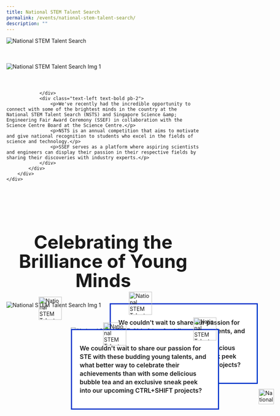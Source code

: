 ```yaml
---
title: National STEM Talent Search
permalink: /events/national-stem-talent-search/
description: ""
---
```

<style>

.container {  
position: relative;  
width: 100%;  
height: 0;  
padding-bottom: 56.25%;  
}  
.title-section{
font-size: 48px;
line-height: 50px;
font-weight: 700;
	color: #0037cc;
	margin: 50px 0 30px
	}
.subtitle-main{
color: #1237CA;
font-weight: 500;
font-size: 20px;
}
.content pre{
display: none
}
.text-center{text-align: center}
.col-sm-6{width: 50%}
.col-12{width: 100%}
.recruitment-row{display: flex; align-items: center; margin-bottom: 75px !important}
.text-bold p{    
font-size: initial;
line-height: 22px;
font-weight: 600;
}
.title-page-stem{margin-bottom: 50px !important}
.main-image-stem {margin-bottom: 40px !important}
.desktop-only{display: block !important}
.mobile-only{display: none !important}
.text-blue{color: var(\\-\-blue)}
.content pre{display: none}
.bp-breadcrumb ul{padding-left: 0}
.title-section{font-size: 48px;line-height: 50px;font-weight: 700; margin-bottom: 30px}
.img-pull-left{position: relative}
.col-sm-12{width: 100%}
.col-sm-8{width: 66.6666%}
.section-2-text-box{border: 3px solid #0037CC;background: #fff;padding: 20px;width: 340px;position: absolute;top: 25%;left: 80%;}
#stem-section-2{margin: 50px 0 30px;}
.stem-row-1{display: flex; flex-direction: column;)
.stem-row-1 .title-section{margin-bottom: 30px}
.section-2-text-box p{font-size: 16px; line-height: 22px;   font-weight: 600;}
.section-2-row-1 .icon-1{position: absolute;bottom: -30px;height: 60px;width: 60px;left: 25%;}
.section-2-row-1 .icon-2{position: absolute;bottom: -30px;height: 60px;width: 60px;left: 59%;}
.section-2-row-1 .icon-3{position: absolute;bottom: -30px;height: 60px;width: 60px;left: 40%;}
@media (max-width: 600px) {

.col-sm-6{width: 100%}

.recruitment-row{display: flex; flex-direction: column; align-items: center; margin-bottom: 30px !important}

.subtitle-main{line-height: 1.5rem}

.desktop-only{display: none !important}

.mobile-only{display: block !important}

.map-column{height: 200px}

.map-truck{height: 200px}

.school-box label{font-size:16px; font-weight: 700}

.school-box-list{width: 90% !important}

.title-section{width: 80%; margin: auto}

.mobile-row-padding{padding: 0 20px}

#gallery .row{padding: 0 10px}

#gallery .col-sm-4{width: 50%;padding: 10px}

.gallery-image{padding: 0}

.who-says-title{margin-top: 25px}

.content .subtitle-main{padding: 0 20px}

.title-item-truck h2{font-size: 18px}

.title-item-truck h2{line-height: 25px}

.content center, .content li, .content p.subtitle-main{margin-top: 2rem;margin-bottom: 2rem;line-height: 140%; font-size: 16px}

.subtitle-main b{font-size: 16px !important}

.content p:last-child{margin-bottom:  10px !important}

.subtitle-top{text-align: center}

}

</style>
				
<section class="header-nav-white" id="stem-section-1" style="padding-top: 0">
	<div class="container">
		<div class="row mb-5 stem-row-1" style="">
			<div class="col-sm-12">
				<div class="text-left mb-2">
					<img style="width: auto" class="desktop-only title-page-stem" alt="National STEM Talent Search" src="https://raw.githubusercontent.com/isomerpages/psd-ste-whats-next/staging/images/National%20STEM%20Talent%20Search/stem-title-web.png">
					<img style="width: auto" class="mobile-only title-page-stem" alt="National STEM Talent Search" src="https://raw.githubusercontent.com/isomerpages/psd-ste-whats-next/staging/images/National%20STEM%20Talent%20Search/stem-title-mobile.png">
				</div>
				<div class="text-left mb-5">
					<img style="width: auto" class="main-image-stem" alt="National STEM Talent Search Img 1" src="https://raw.githubusercontent.com/isomerpages/psd-ste-whats-next/staging/images/National%20STEM%20Talent%20Search/stem-img-1.png">
				
				</div>
				<div class="text-left text-bold pb-2">
					<p>We've recently had the incredible opportunity to connect with some of the brightest minds in the country at the National STEM Talent Search (NSTS) and Singapore Science &amp; Engineering Fair Award Ceremony (SSEF) in collaboration with the Science Centre Board at the Science Centre.</p>
					<p>NSTS is an annual competition that aims to motivate and give national recognition to students who excel in the fields of science and technology.</p>
					<p>SSEF serves as a platform where aspiring scientists and engineers can display their passion in their respective fields by sharing their discoveries with industry experts.</p>
				</div>
			</div>
		</div>
	</div>
</section>
<section class="header-nav-white" id="stem-section-2" style="">
	<div class="container">
		<div class="row mb-5 stem-row-1" style="">
			<div class="col-sm-12">
				<div class="text-center">
					<h1 style="margin-bottom: 30px" class="title-section text-blue">Celebrating the Brilliance of Young Minds</h1>
				</div>
			</div>
			<div class="col-sm-8 section-2-row-1 desktop-only">
				<div class="img-pull-left">
					<img style="width: auto" alt="National STEM Talent Search Img 1" src="https://raw.githubusercontent.com/isomerpages/psd-ste-whats-next/staging/images/National%20STEM%20Talent%20Search/stem-img-2.png">
					<div class="section-2-text-box">
							<p style="font-size: 16px; line-height: 22px;   font-weight: 600;">We couldn't wait to share our passion for STE with these budding young talents, and what better way to celebrate their achievements than with some delicious bubble tea and an exclusive sneak peek into our upcoming CTRL+SHIFT projects?</p>
					</div>
					<img style="position: absolute;bottom: -30px;height: 60px;width: 60px;left: 25%;" class="icon-1" alt="National STEM Talent Search Img 1" src="https://raw.githubusercontent.com/isomerpages/psd-ste-whats-next/staging/images/National%20STEM%20Talent%20Search/icon-water.png">
					<img style="position: absolute;top: calc(25% - 30px);left: 95%;height: 60px;width: 60px;" class="icon-2" alt="National STEM Talent Search Img 1" src="https://raw.githubusercontent.com/isomerpages/psd-ste-whats-next/staging/images/National%20STEM%20Talent%20Search/icon-saturn.png">
					<img style="position: absolute;top: calc(25% + 156px);height: 40px;width: 40px;left: calc(80% + 220px);" class="icon-3" alt="National STEM Talent Search Img 1" src="https://raw.githubusercontent.com/isomerpages/psd-ste-whats-next/staging/images/National%20STEM%20Talent%20Search/icon-caret-right-1.png">
				</div>
			</div>
			<div style="margin-left: 33.333%; margin-top: 50px" class="col-sm-8 section-2-row-1 desktop-only">
				<div class="img-pull-left">
					<img style="width: auto" alt="National STEM Talent Search Img 1" src="https://raw.githubusercontent.com/isomerpages/psd-ste-whats-next/staging/images/National%20STEM%20Talent%20Search/stem-img-3.png">
					<div style="border: 3px solid #0037CC;background: #fff;padding: 20px;width: 340px;position: absolute;top: 25%;right: 80%; left: 0" class="section-2-text-box">
							<p style="font-size: 16px; line-height: 22px;   font-weight: 600;">We couldn't wait to share our passion for STE with these budding young talents, and what better way to celebrate their achievements than with some delicious bubble tea and an exclusive sneak peek into our upcoming CTRL+SHIFT projects?</p>
					</div>
					<img style="position: absolute;bottom: -30px;height: 60px;width: 60px;left: 25%;" class="icon-1" alt="National STEM Talent Search Img 1" src="https://raw.githubusercontent.com/isomerpages/psd-ste-whats-next/staging/images/National%20STEM%20Talent%20Search/icon-caret-right-2.png">
					<img style="position: absolute;top: calc(25% - 30px);left: 95%;height: 60px;width: 60px;" class="icon-2" alt="National STEM Talent Search Img 1" src="https://raw.githubusercontent.com/isomerpages/psd-ste-whats-next/staging/images/National%20STEM%20Talent%20Search/icon-arrow.png">
					<img style="position: absolute;top: calc(25% + 156px);height: 40px;width: 40px;left: calc(80% + 220px);" class="icon-3" alt="National STEM Talent Search Img 1" src="https://raw.githubusercontent.com/isomerpages/psd-ste-whats-next/staging/images/National%20STEM%20Talent%20Search/icon-sun-right-1.png">
				</div>
			</div>
		</div>
		</div>
	
</section>
